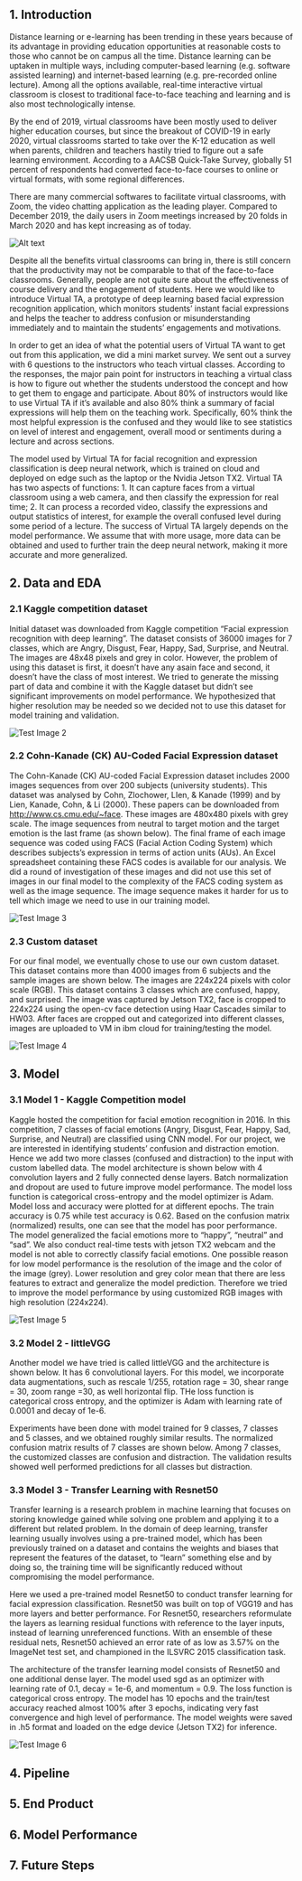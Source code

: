 ## 1. Introduction
Distance learning or e-learning has been trending in these years because of its advantage in providing education opportunities at reasonable costs to those who cannot be on campus all the time. Distance learning can be uptaken in multiple ways, including computer-based learning (e.g. software assisted learning) and internet-based learning (e.g. pre-recorded online lecture). Among all the options available, real-time interactive virtual classroom is closest to traditional face-to-face teaching and learning and is also most technologically intense. 

By the end of 2019, virtual classrooms have been mostly used to deliver higher education courses, but since the breakout of COVID-19 in early 2020, virtual classrooms started to take over the K-12 education as well when parents, children and teachers hastily tried to figure out a safe learning environment. According to a AACSB Quick-Take Survey, globally 51 percent of respondents had converted face-to-face courses to online or virtual formats, with some regional differences. 

There are many commercial softwares to facilitate virtual classrooms, with Zoom, the video chatting application as the leading player. Compared to December 2019, the daily users in Zoom meetings increased by 20 folds in March 2020 and has kept increasing as of today.

![Alt text](images/intro.png?raw=true "Fig1-1, introduction")

Despite all the benefits virtual classrooms can bring in, there is still concern that the productivity may not be comparable to that of the face-to-face classrooms. Generally, people are not quite sure about the effectiveness of course delivery and the engagement of students. Here we would like to introduce Virtual TA, a prototype of deep learning based facial expression recognition application, which monitors students’ instant facial expressions and helps the teacher to address confusion or misunderstanding immediately and to maintain the students’ engagements and motivations. 

In order to get an idea of what the potential users of Virtual TA want to get out from this application, we did a mini market survey. We sent out a survey with 6 questions to the instructors who teach virtual classes. According to the responses, the major pain point for instructors in teaching a virtual class is how to figure out whether the students understood the concept and how to get them to engage and participate. About 80% of instructors would like to use Virtual TA if it’s available and also 80% think a summary of facial expressions will help them on the teaching work. Specifically, 60% think the most helpful expression is the confused and they would like to see statistics on level of interest and engagement, overall mood or sentiments during a lecture and across sections. 

The model used by Virtual TA for facial recognition and expression classification is deep neural network, which is trained on cloud and deployed on edge such as the laptop or the Nvidia Jetson TX2. Virtual TA has two aspects of functions: 1. It can capture faces from a virtual classroom using a web camera, and then classify the expression for real time; 2. It can process a recorded video, classify the expressions and output statistics of interest, for example the overall confused level during some period of a lecture. The success of Virtual TA largely depends on the model performance. We assume that with more usage, more data can be obtained and used to further train the deep neural network, making it more accurate and more generalized. 

## 2. Data and EDA
### 2.1 Kaggle competition dataset
Initial dataset was downloaded from Kaggle competition “Facial expression recognition with deep learning”. The dataset consists of 36000 images for 7 classes, which are Angry, Disgust, Fear, Happy, Sad, Surprise, and Neutral. The images are 48x48 pixels and grey in color. However, the problem of using this dataset is first, it doesn’t have any asain face and second, it doesn’t have the class of most interest. We tried to generate the missing part of data and combine it with the Kaggle dataset but didn’t see significant improvements on model performance. We hypothesized that higher resolution may be needed so we decided not to use this dataset for model training and validation.

![Test Image 2](images/kaggle_dataset.png?raw=true)
### 2.2 Cohn-Kanade (CK) AU-Coded Facial Expression dataset
The Cohn-Kanade (CK) AU-coded Facial Expression dataset includes 2000 images sequences from over 200 subjects (university students). This dataset was analysed by Cohn, Zlochower, LIen, & Kanade (1999) and by Lien, Kanade, Cohn, & Li (2000). These papers can be downloaded from http://www.cs.cmu.edu/~face. These images are 480x480 pixels with grey scale. The image sequences from neutral to target motion and the target emotion is the last frame (as shown below). The final frame of each image sequence was coded using FACS (Facial Action Coding System) which describes subjects’s expression in terms of action units (AUs). An Excel spreadsheet containing these FACS codes is available for our analysis. We did a round of investigation of these images and did not use this set of images in our final model to the complexity of the FACS coding system as well as the image sequence. The image sequence makes it harder for us to tell which image we need to use in our training model. 

![Test Image 3](images/CK_dataset.png?raw=true)
### 2.3 Custom dataset
For our final model, we eventually chose to use our own custom dataset. This dataset contains more than 4000 images from 6 subjects and the sample images are shown below. The images are 224x224 pixels with color scale (RGB). This dataset contains 3 classes which are confused, happy, and surprised. The image was captured by Jetson TX2, face is cropped to 224x224 using the open-cv face detection using Haar Cascades similar to HW03. After faces are cropped out and categorized into different classes, images are uploaded to VM in ibm cloud for training/testing the model. 

![Test Image 4](images/us_dataset.png?raw=true)

## 3. Model
### 3.1 Model 1 - Kaggle Competition model
Kaggle hosted the competition for facial emotion recognition in 2016. In this competition, 7 classes of facial emotions (Angry, Disgust, Fear, Happy, Sad, Surprise, and Neutral) are classified using CNN model. For our project, we are interested in identifying students’ confusion and distraction emotion. Hence we add two more classes (confused and distraction) to the input with custom labelled data.  The model architecture is shown below with 4 convolution layers and 2 fully connected dense layers. Batch normalization and dropout are used to future improve model performance. The model loss function is categorical cross-entropy and the model optimizer is Adam. Model loss and accuracy were plotted for at different epochs. The train accuracy is 0.75 while test accuracy is 0.62. Based on the confusion matrix (normalized) results, one can see that the model has poor performance. The model generalized the facial emotions more to “happy”, “neutral” and “sad”. We also conduct real-time tests with jetson TX2 webcam and the model is not able to correctly classify facial emotions. One possible reason for low model performance is the resolution of the image and the color of the image (grey). Lower resolution and grey color mean that there are less features to extract and generalize the model prediction. Therefore we tried to improve the model performance by using customized RGB images with high resolution (224x224).

![Test Image 5](images/kagglemodel.png?raw=true)

### 3.2 Model 2 - littleVGG
Another model we have tried is called littleVGG and the architecture is shown below. It has 6 convolutional layers. For this model, we incorporate data augmentations, such as rescale 1/255, rotation rage = 30, shear range = 30, zoom range =30, as well horizontal flip. THe loss function is categorical cross entropy, and the optimizer is Adam with learning rate of 0.0001 and decay of 1e-6. 

Experiments have been done with model trained for 9 classes, 7 classes and 5 classes, and we obtained roughly similar results. The normalized confusion matrix results of 7 classes are shown below. Among 7 classes, the customized classes are confusion and distraction. The validation results showed well performed predictions for all classes but distraction.
### 3.3 Model 3 - Transfer Learning with Resnet50
Transfer learning is a research problem in machine learning that focuses on storing knowledge gained while solving one problem and applying it to a different but related problem. In the domain of deep learning, transfer learning usually involves using a pre-trained model, which has been previously trained on a dataset and contains the weights and biases that represent the features of the dataset, to “learn” something else and by doing so, the training time will be significantly reduced without compromising the model performance. 

Here we used a pre-trained model Resnet50 to conduct transfer learning for facial expression classification. Resnet50 was built on top of VGG19 and has more layers and better performance. For Resnet50, researchers reformulate the layers as learning residual functions with reference to the layer inputs, instead of learning unreferenced functions. With an ensemble of these residual nets, Resnet50 achieved an error rate of as low as 3.57% on the ImageNet test set, and championed in the ILSVRC 2015 classification task. 
 
The architecture of the transfer learning model consists of Resnet50 and one additional dense layer. The model used sgd as an optimizer with learning rate of 0.1, decay = 1e-6, and momentum = 0.9. The loss function is categorical cross entropy. The model has 10 epochs and the train/test accuracy reached almost 100% after 3 epochs, indicating very fast convergence and high level of performance. The model weights were saved in .h5 format and loaded on the edge device (Jetson TX2) for inference. 

![Test Image 6](images/resnet50.png?raw=true)

## 4. Pipeline

## 5. End Product
## 6. Model Performance
## 7. Future Steps
